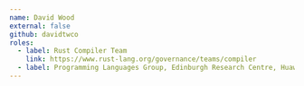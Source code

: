 ```yaml
---
name: David Wood
external: false
github: davidtwco
roles:
  - label: Rust Compiler Team
    link: https://www.rust-lang.org/governance/teams/compiler
  - label: Programming Languages Group, Edinburgh Research Centre, Huawei Technologies, Inc.
---
```

